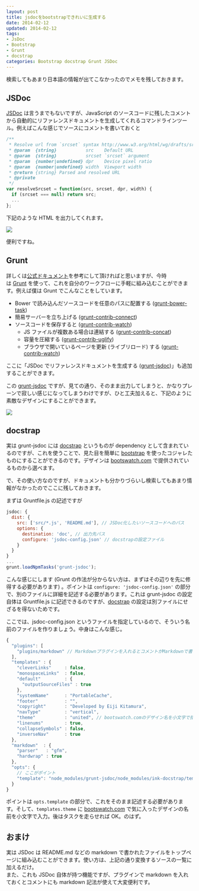 ```yaml
---
layout: post
title: jsdocをbootstrapできれいに生成する
date: 2014-02-12
updated: 2014-02-12
tags:
- JsDoc
- Bootstrap
- Grunt
- docstrap
categories: Bootstrap docstrap Grunt JSDoc
---
```

検索してもあまり日本語の情報が出てこなかったのでメモを残しておきます。
<!-- excerpt -->

## JSDoc


[JSDoc](http://usejsdoc.org/) は言うまでもないですが、JavaScript のソースコードに残したコメントから自動的にリファレンスドキュメントを生成してくれるコマンドラインツール。例えばこんな感じでソースにコメントを書いておくと

```javascript
/**
 * Resolve url from `srcset` syntax http://www.w3.org/html/wg/drafts/srcset/w3c-srcset/
 * @param  {string}           src    Default URL
 * @param  {string}           srcset `srcset` argument
 * @param  {number|undefined} dpr    Device pixel ratio
 * @param  {number|undefined} width  Viewport width
 * @return {string} Parsed and resolved URL
 * @private
 */
var resolveSrcset = function(src, srcset, dpr, width) {
  if (srcset === null) return src;
  ...
};
```

下記のような HTML を出力してくれます。

[![](http://3.bp.blogspot.com/-N-nAFShmP-o/UvolyYAO2dI/AAAAAAAAoPc/dSMZZwt47bE/s1600/Screen+Shot+2014-02-11+at+22.27.48.png)](http://3.bp.blogspot.com/-N-nAFShmP-o/UvolyYAO2dI/AAAAAAAAoPc/dSMZZwt47bE/s1600/Screen+Shot+2014-02-11+at+22.27.48.png)

便利ですね。

## Grunt

詳しくは[公式ドキュメント](http://usejsdoc.org/about-getting-started.html)を参考にして頂ければと思いますが、今時は [Grunt](http://gruntjs.com/) を使って、これを自分のワークフローに手軽に組み込むことができます。例えば僕は Grunt でこんなことをしています。

* Bower で読み込んだソースコードを任意のパスに配置する ([grunt-bower-task](https://github.com/yatskevich/grunt-bower-task))
* 簡易サーバーを立ち上げる ([grunt-contrib-connect](https://github.com/gruntjs/grunt-contrib-connect))
* ソースコードを保存すると ([grunt-contrib-watch](https://github.com/gruntjs/grunt-contrib-watch))
    * JS ファイルが複数ある場合は連結する ([grunt-contrib-concat](https://github.com/gruntjs/grunt-contrib-concat))
    * 容量を圧縮する ([grunt-contrib-uglify](https://github.com/gruntjs/grunt-contrib-uglify))
    * ブラウザで開いているページを更新 (ライブリロード) する ([grunt-contrib-watch](https://github.com/gruntjs/grunt-contrib-watch))


ここに「JSDoc でリファレンスドキュメントを生成する ([grunt-jsdoc](https://github.com/krampstudio/grunt-jsdoc))」も追加することができます。

この [grunt-jsdoc](https://github.com/krampstudio/grunt-jsdoc) ですが、見ての通り、そのまま出力してしまうと、かなりプレーンで寂しい感じになってしまうわけですが、ひと工夫加えると、下記のように素敵なデザインにすることができます。

[![](http://1.bp.blogspot.com/-xSDs4D76Shw/UvolyPsFTiI/AAAAAAAAoPg/13AYlS9ImQg/s1600/Screen+Shot+2014-02-11+at+22.27.01.png)](http://1.bp.blogspot.com/-xSDs4D76Shw/UvolyPsFTiI/AAAAAAAAoPg/13AYlS9ImQg/s1600/Screen+Shot+2014-02-11+at+22.27.01.png)

## docstrap

実は grunt-jsdoc には [docstrap](https://github.com/terryweiss/docstrap) というものが dependency として含まれているのですが、これを使うことで、見た目を簡単に [bootstrap](http://getbootstrap.com/) を使ったコジャレたものにすることができるのです。デザインは [bootswatch.com](http://bootswatch.com/) で提供されているものから選べます。

で、その使い方なのですが、ドキュメントも分かりづらいし検索してもあまり情報がなかったのでここに残しておきます。

まずは Gruntfile.js の記述ですが

```javascript
jsdoc: {
  dist: {
    src: ['src/*.js', 'README.md'], // JSDoc化したいソースコードへのパス
    options: {
      destination: 'doc', // 出力先パス
      configure: 'jsdoc-config.json' // docstrapの設定ファイル
    }
  }
}
...
grunt.loadNpmTasks('grunt-jsdoc');
```

こんな感じにします (Grunt の作法が分からない方は、まずはその辺りを先に修得する必要があります) 。ポイントは `configure: 'jsdoc-config.json'` の部分で、別のファイルに詳細を記述する必要があります。これは grunt-jsdoc の設定自体は Gruntfile.js に記述できるのですが、[docstrap](https://github.com/terryweiss/docstrap) の設定は別ファイルにせざるを得ないためです。

ここでは、jsdoc-config.json というファイルを指定しているので、そういう名前のファイルを作りましょう。中身はこんな感じ。

```javascript
{
  "plugins": [
    "plugins/markdown" // Markdownプラグインを入れるとコメントがMarkdownで書けます！
  ],
  "templates" : {
    "cleverLinks"     : false,
    "monospaceLinks"  : false,
    "default"         : {
      "outputSourceFiles" : true
    },
    "systemName"      : "PortableCache",
    "footer"          : "",
    "copyright"       : "Developed by Eiji Kitamura",
    "navType"         : "vertical",
    "theme"           : "united", // bootswatch.comのデザイン名を小文字で指定
    "linenums"        : true,
    "collapseSymbols" : false,
    "inverseNav"      : true
  },
  "markdown"  : {
    "parser"   : "gfm",
    "hardwrap" : true
  },
  "opts": {
    // ここがポイント
    "template": "node_modules/grunt-jsdoc/node_modules/ink-docstrap/template"
  }
}
```

ポイントは `opts.template` の部分で、これをそのまま記述する必要があります。そして、`templates.theme` に [bootswatch.com](http://bootswatch.com/) で気に入ったデザインの名前を小文字で入力。後はタスクを走らせれば OK。のはず。

## おまけ
実は JSDoc は README.md などの markdown で書かれたファイルをトップページに組み込むことができます。使い方は、上記の通り変換するソースの一覧に加えるだけ。  
また、これも JSDoc 自体が持つ機能ですが、プラグインで markdown を入れておくとコメントにも markdown 記法が使えて大変便利です。

